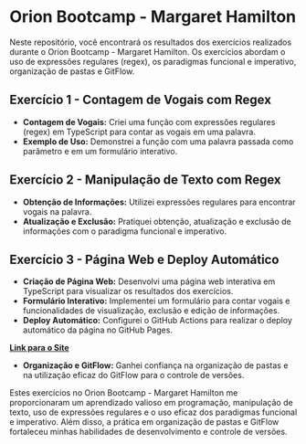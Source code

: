 # Orion Bootcamp - Margaret Hamilton

Neste repositório, você encontrará os resultados dos exercícios realizados durante o Orion Bootcamp - Margaret Hamilton. Os exercícios abordam o uso de expressões regulares (regex), os paradigmas funcional e imperativo, organização de pastas e GitFlow.

## Exercício 1 - Contagem de Vogais com Regex

- **Contagem de Vogais:** Criei uma função com expressões regulares (regex) em TypeScript para contar as vogais em uma palavra.
- **Exemplo de Uso:** Demonstrei a função com uma palavra passada como parâmetro e em um formulário interativo.

## Exercício 2 - Manipulação de Texto com Regex

- **Obtenção de Informações:** Utilizei expressões regulares para encontrar vogais na palavra.
- **Atualização e Exclusão:** Pratiquei obtenção, atualização e exclusão de informações com o paradigma funcional e imperativo.

## Exercício 3 - Página Web e Deploy Automático

- **Criação de Página Web:** Desenvolvi uma página web interativa em TypeScript para visualizar os resultados dos exercícios.
- **Formulário Interativo:** Implementei um formulário para contar vogais e funcionalidades de visualização, exclusão e edição de informações.
- **Deploy Automático:** Configurei o GitHub Actions para realizar o deploy automático da página no GitHub Pages.

**[Link para o Site](github.com/charles-oliveira/orion-bootcamp)**

- **Organização e GitFlow:** Ganhei confiança na organização de pastas e na utilização eficaz do GitFlow para o controle de versões.

Estes exercícios no Orion Bootcamp - Margaret Hamilton me proporcionaram um aprendizado valioso em programação, manipulação de texto, uso de expressões regulares e o uso eficaz dos paradigmas funcional e imperativo. Além disso, a prática em organização de pastas e GitFlow fortaleceu minhas habilidades de desenvolvimento e controle de versões.
